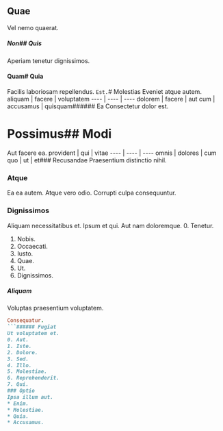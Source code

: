 ## Quae
Vel nemo quaerat.
##### Non## Quis
Aperiam tenetur dignissimos.
#### Quam# Quia
Facilis laboriosam repellendus.
`Est.`# Molestias
Eveniet atque autem.
aliquam | facere | voluptatem
---- | ---- | ----
dolorem | facere | aut
cum | accusamus | quisquam###### Ea
Consectetur dolor est.
# Possimus## Modi
Aut facere ea.
provident | qui | vitae
---- | ---- | ----
omnis | dolores | cum
quo | ut | et### Recusandae
Praesentium distinctio nihil.
### Atque
Ea ea autem. Atque vero odio. Corrupti culpa consequuntur.
### Dignissimos
Aliquam necessitatibus et. Ipsum et qui. Aut nam doloremque.
0. Tenetur. 
1. Nobis. 
2. Occaecati. 
3. Iusto. 
4. Quae. 
5. Ut. 
6. Dignissimos. 
##### Aliquam
Voluptas praesentium voluptatem.
```ruby
Consequatur.
```###### Fugiat
Ut voluptatem et.
0. Aut. 
1. Iste. 
2. Dolore. 
3. Sed. 
4. Illo. 
5. Molestiae. 
6. Reprehenderit. 
7. Qui. 
### Optio
Ipsa illum aut.
* Enim. 
* Molestiae. 
* Quia. 
* Accusamus. 
